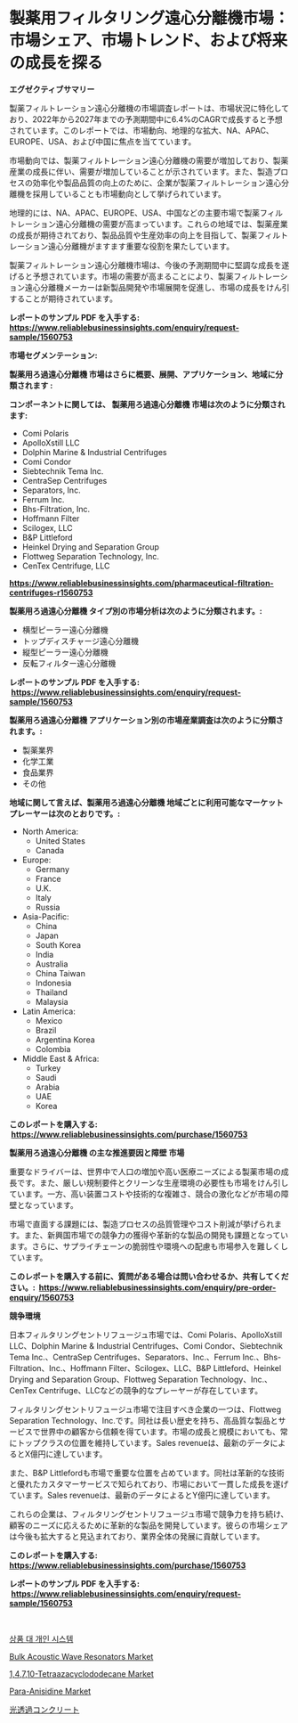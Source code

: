 <p><h1>製薬用フィルタリング遠心分離機市場：市場シェア、市場トレンド、および将来の成長を探る</h1></p><p><strong>エグゼクティブサマリー</strong></p>
<p><p>製薬フィルトレーション遠心分離機の市場調査レポートは、市場状況に特化しており、2022年から2027年までの予測期間中に6.4%のCAGRで成長すると予想されています。このレポートでは、市場動向、地理的な拡大、NA、APAC、EUROPE、USA、および中国に焦点を当てています。</p><p>市場動向では、製薬フィルトレーション遠心分離機の需要が増加しており、製薬産業の成長に伴い、需要が増加していることが示されています。また、製造プロセスの効率化や製品品質の向上のために、企業が製薬フィルトレーション遠心分離機を採用していることも市場動向として挙げられています。</p><p>地理的には、NA、APAC、EUROPE、USA、中国などの主要市場で製薬フィルトレーション遠心分離機の需要が高まっています。これらの地域では、製薬産業の成長が期待されており、製品品質や生産効率の向上を目指して、製薬フィルトレーション遠心分離機がますます重要な役割を果たしています。</p><p>製薬フィルトレーション遠心分離機市場は、今後の予測期間中に堅調な成長を遂げると予想されています。市場の需要が高まることにより、製薬フィルトレーション遠心分離機メーカーは新製品開発や市場展開を促進し、市場の成長をけん引することが期待されています。</p></p>
<p><strong>レポートのサンプル PDF を入手する: <a href="https://www.reliablebusinessinsights.com/enquiry/request-sample/1560753">https://www.reliablebusinessinsights.com/enquiry/request-sample/1560753</a></strong></p>
<p><strong>市場セグメンテーション:</strong></p>
<p><strong> 製薬用ろ過遠心分離機 市場はさらに概要、展開、アプリケーション、地域に分類されます :</strong></p>
<p><strong>コンポーネントに関しては、 製薬用ろ過遠心分離機 市場は次のように分類されます: &nbsp;</strong></p>
<p><ul><li>Comi Polaris</li><li>ApolloXstill LLC</li><li>Dolphin Marine & Industrial Centrifuges</li><li>Comi Condor</li><li>Siebtechnik Tema Inc.</li><li>CentraSep Centrifuges</li><li>Separators, Inc.</li><li>Ferrum Inc.</li><li>Bhs-Filtration, Inc.</li><li>Hoffmann Filter</li><li>Scilogex, LLC</li><li>B&P Littleford</li><li>Heinkel Drying and Separation Group</li><li>Flottweg Separation Technology, Inc.</li><li>CenTex Centrifuge, LLC</li></ul></p>
<p><strong><a href="https://www.reliablebusinessinsights.com/pharmaceutical-filtration-centrifuges-r1560753">https://www.reliablebusinessinsights.com/pharmaceutical-filtration-centrifuges-r1560753</a></strong></p>
<p><strong> 製薬用ろ過遠心分離機 タイプ別の市場分析は次のように分類されます。:</strong></p>
<p><ul><li>横型ピーラー遠心分離機</li><li>トップディスチャージ遠心分離機</li><li>縦型ピーラー遠心分離機</li><li>反転フィルター遠心分離機</li></ul></p>
<p><strong>レポートのサンプル PDF を入手する: &nbsp;<a href="https://www.reliablebusinessinsights.com/enquiry/request-sample/1560753">https://www.reliablebusinessinsights.com/enquiry/request-sample/1560753</a></strong></p>
<p><strong> 製薬用ろ過遠心分離機 アプリケーション別の市場産業調査は次のように分類されます。:</strong></p>
<p><ul><li>製薬業界</li><li>化学工業</li><li>食品業界</li><li>その他</li></ul></p>
<p><strong>地域に関して言えば、製薬用ろ過遠心分離機 地域ごとに利用可能なマーケットプレーヤーは次のとおりです。:</strong></p>
<p><ul>
    <li>
        North America:
        <ul>
            <li>United States</li>
            <li>Canada</li>
        </ul>
    </li>
    <li>
        Europe:
        <ul>
            <li>Germany</li>
            <li>France</li>
            <li>U.K.</li>
            <li>Italy</li>
            <li>Russia</li>
        </ul>
    </li>
    <li>
        Asia-Pacific:
        <ul>
            <li>China</li>
            <li>Japan</li>
            <li>South Korea</li>
            <li>India</li>
            <li>Australia</li>
            <li>China Taiwan</li>
            <li>Indonesia</li>
            <li>Thailand</li>
            <li>Malaysia</li>
        </ul>
    </li>
    <li>
        Latin America:
        <ul>
            <li>Mexico</li>
            <li>Brazil</li>
            <li>Argentina Korea</li>
            <li>Colombia</li>
        </ul>
    </li>
    <li>
        Middle East & Africa:
        <ul>
            <li>Turkey</li>
            <li>Saudi</li>
            <li>Arabia</li>
            <li>UAE</li>
            <li>Korea</li>
        </ul>
    </li>
    </ul></p>
<p><strong>このレポートを購入する: &nbsp;<a href="https://www.reliablebusinessinsights.com/purchase/1560753">https://www.reliablebusinessinsights.com/purchase/1560753</a></strong></p>
<p><strong>製薬用ろ過遠心分離機 の主な推進要因と障壁 市場</strong></p>
<p><p>重要なドライバーは、世界中で人口の増加や高い医療ニーズによる製薬市場の成長です。また、厳しい規制要件とクリーンな生産環境の必要性も市場をけん引しています。一方、高い装置コストや技術的な複雑さ、競合の激化などが市場の障壁となっています。</p><p>市場で直面する課題には、製造プロセスの品質管理やコスト削減が挙げられます。また、新興国市場での競争力の獲得や革新的な製品の開発も課題となっています。さらに、サプライチェーンの脆弱性や環境への配慮も市場参入を難しくしています。</p></p>
<p><strong>このレポートを購入する前に、質問がある場合は問い合わせるか、共有してください。:&nbsp; <a href="https://www.reliablebusinessinsights.com/enquiry/pre-order-enquiry/1560753">https://www.reliablebusinessinsights.com/enquiry/pre-order-enquiry/1560753</a></strong></p>
<p><strong>競争環境</strong></p>
<p><p>日本フィルタリングセントリフュージュ市場では、Comi Polaris、ApolloXstill LLC、Dolphin Marine & Industrial Centrifuges、Comi Condor、Siebtechnik Tema Inc.、CentraSep Centrifuges、Separators、Inc.、Ferrum Inc.、Bhs-Filtration、Inc.、Hoffmann Filter、Scilogex、LLC、B&P Littleford、Heinkel Drying and Separation Group、Flottweg Separation Technology、Inc.、CenTex Centrifuge、LLCなどの競争的なプレーヤーが存在しています。</p><p>フィルタリングセントリフュージュ市場で注目すべき企業の一つは、Flottweg Separation Technology、Inc.です。同社は長い歴史を持ち、高品質な製品とサービスで世界中の顧客から信頼を得ています。市場の成長と規模においても、常にトップクラスの位置を維持しています。Sales revenueは、最新のデータによるとX億円に達しています。</p><p>また、B&P Littlefordも市場で重要な位置を占めています。同社は革新的な技術と優れたカスタマーサービスで知られており、市場において一貫した成長を遂げています。Sales revenueは、最新のデータによるとY億円に達しています。</p><p>これらの企業は、フィルタリングセントリフュージュ市場で競争力を持ち続け、顧客のニーズに応えるために革新的な製品を開発しています。彼らの市場シェアは今後も拡大すると見込まれており、業界全体の発展に貢献しています。</p></p>
<p><strong>このレポートを購入する: &nbsp; <a href="https://www.reliablebusinessinsights.com/purchase/1560753">https://www.reliablebusinessinsights.com/purchase/1560753</a></strong></p>
<p><strong>レポートのサンプル PDF を入手する: &nbsp;<a href="https://www.reliablebusinessinsights.com/enquiry/request-sample/1560753">https://www.reliablebusinessinsights.com/enquiry/request-sample/1560753</a></strong><strong></strong></p>
<p>&nbsp;</p>
<p><p><a href="https://github.com/durgin521/Market-Research-Report-List-1/blob/main/255738081372.md">상품 대 개인 시스템</a></p><p><a href="https://issuu.com/reportprime-2/docs/bulk-acoustic-wave-resonators-market-size-2030.ppt">Bulk Acoustic Wave Resonators Market</a></p><p><a href="https://github.com/bobicer/Market-Research-Report-List-3/blob/main/14710-tetraazacyclododecane-market.md">1,4,7,10-Tetraazacyclododecane Market</a></p><p><a href="https://github.com/timeliteaut/Market-Research-Report-List-2/blob/main/para-anisidine-market.md">Para-Anisidine Market</a></p><p><a href="https://github.com/MosesSpinka1914/Market-Research-Report-List-1/blob/main/148994588770.md">光透過コンクリート</a></p></p>